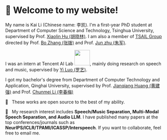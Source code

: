 # 🎊 Welcome to my website!

My name is Kai Li (Chinese name: 李凯). I'm a first-year PhD student at Department of Computer Science and Technology, Tsinghua University, supervised by Prof. [Xiaolin Hu (胡晓林)](http://www.xlhu.cn/). I am also a member of [TSAIL Group](https://ml.cs.tsinghua.edu.cn/) directed by Prof. [Bo Zhang (张拨)](https://www.cs.tsinghua.edu.cn/info/1121/3552.htm) and Prof. [Jun zhu (朱军)](https://ml.cs.tsinghua.edu.cn/~jun/index.shtml).

I was an intern at Tencent AI Lab <img src='images/Tencent.png' style='width: 3.5em;'>, mainly doing research on speech and music, supervised by [Yi Luo (罗艺)](https://scholar.google.com/citations?user=OSM9xooAAAAJ&hl=en).

I got my bachelor's degree from Department of Computer Technology and Application, Qinghai University, supervised by Prof. [Jianqiang Huang (黄建强)](https://www.qhu-hdacp.cn/hjq.html) and Prof. [Chunmei Li (李春梅)](https://cs.qhu.edu.cn/jxgz/jxysz/ssyjsds/57658.htm)

🤗 &nbsp; These works are open source to the best of my ability.

🤗 &nbsp; My research interest includes **Speech/Music Separation, Multi-Modal Speech Separation, and Audio LLM**. I have published many papers at the top conferences/journals such as **NeurIPS/ICLR/TPAMI/ICASSP/Interspeech**. If you want to collaborate, feel free to email me.